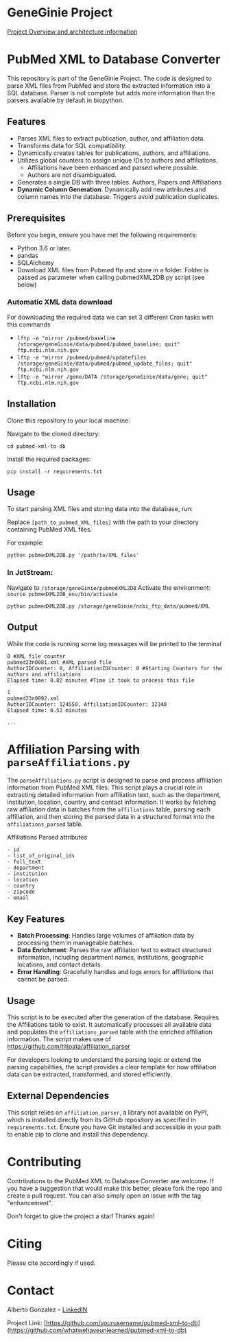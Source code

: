 # GeneGinie Project

[Project Overview and architecture information](https://drive.google.com/file/d/1LLVk6F5CWMrpBzZxysWPCxlLPgrhoW2i/view?usp=sharing) 

# PubMed XML to Database Converter

This repository is part of the GeneGinie Project. The code is designed to parse XML files from PubMed and store the extracted information into a SQL database.
Parser is not complete but adds more information than the parsers available by default in biopython.

## Features

- Parses XML files to extract publication, author, and affiliation data.
- Transforms data for SQL compatibility.
- Dynamically creates tables for publications, authors, and affiliations.
- Utilizes global counters to assign unique IDs to authors and affiliations.
    - Affiliations have been enhanced and parsed where possible.
    - Authors are not disambiguated.
- Generates a single DB with three tables. Authors, Papers and Affiliations
- **Dynamic Column Generation**: Dynamically add new attributes and column names into the database. Triggers avoid publication duplicates. 

## Prerequisites

Before you begin, ensure you have met the following requirements:
- Python 3.6 or later.
- pandas
- SQLAlchemy
- Download XML files from Pubmed ftp and store in a folder. Folder is passed as parameter when calling pubmedXML2DB.py script (see below)

### Automatic XML data download
For downloading the required data we can set 3 different Cron tasks with this commands

- `lftp -e "mirror /pubmed/baseline /storage/geneGinie/data/pubmed/pubmed_baseline; quit" ftp.ncbi.nlm.nih.gov`
- `lftp -e "mirror /pubmed/pubmed/updatefiles /storage/geneGinie/data/pubmed/pubmed_update_files; quit" ftp.ncbi.nlm.nih.gov`
- `lftp -e "mirror /gene/DATA /storage/geneGinie/data/gene; quit" ftp.ncbi.nlm.nih.gov`

## Installation

Clone this repository to your local machine:

Navigate to the cloned directory:

`cd pubmed-xml-to-db`

Install the required packages:

`pip install -r requirements.txt`

## Usage

To start parsing XML files and storing data into the database, run:

Replace `[path_to_pubmed_XML_files]` with the path to your directory containing PubMed XML files.

For example:

`python pubmedXML2DB.py '/path/to/XML_files'`

### In JetStream:

Navigate to `/storage/geneGinie/pubmedXML2DB`
Activate the environment: `source pubmedXML2DB_env/bin/activate`


```
python pubmedXML2DB.py /storage/geneGinie/ncbi_ftp_data/pubmed/XML
```

## Output

While the code is running some log messages will be printed to the terminal

```
0 #XML file counter
pubmed23n0081.xml #XML parsed file
AuthorIDCounter: 0, AffiliationIDCounter: 0 #Starting Counters for the authors and affiliations
Elapsed time: 0.82 minutes #Time it took to process this file

1
pubmed23n0092.xml
AuthorIDCounter: 124550, AffiliationIDCounter: 12340
Elapsed time: 0.52 minutes

...

```

# Affiliation Parsing with `parseAffiliations.py`

The `parseAffiliations.py` script is designed to parse and process affiliation information from PubMed XML files. This script plays a crucial role in extracting detailed information from affiliation text, such as the department, institution, location, country, and contact information. It works by fetching raw affiliation data in batches from the `affiliations` table, parsing each affiliation, and then storing the parsed data in a structured format into the `affiliations_parsed` table.

Affiliations Parsed attributes

```
- id
- list_of_original_ids
- full_text
- department
- institution
- location
- country
- zipcode
- email
```

## Key Features

- **Batch Processing**: Handles large volumes of affiliation data by processing them in manageable batches.
- **Data Enrichment**: Parses the raw affiliation text to extract structured information, including department names, institutions, geographic locations, and contact details.
- **Error Handling**: Gracefully handles and logs errors for affiliations that cannot be parsed.

## Usage

This script is to be executed after the generation of the database. Requires the Affiliations table to exist. It automatically processes all available data and populates the `affiliations_parsed` table with the enriched affiliation information. The script makes use of https://github.com/titipata/affiliation_parser

For developers looking to understand the parsing logic or extend the parsing capabilities, the script provides a clear template for how affiliation data can be extracted, transformed, and stored efficiently.

## External Dependencies

This script relies on `affiliation_parser`, a library not available on PyPI, which is installed directly from its GitHub repository as specified in `requirements.txt`. Ensure you have Git installed and accessible in your path to enable pip to clone and install this dependency.


# Contributing

Contributions to the PubMed XML to Database Converter are welcome. If you have a suggestion that would make this better, please fork the repo and create a pull request. You can also simply open an issue with the tag "enhancement".

Don't forget to give the project a star! Thanks again!

# Citing

Please cite accordingly if used. 

# Contact

Alberto Gonzalez – [LinkedIN](https://www.linkedin.com/in/agonzamart/)

Project Link: [https://github.com/yourusername/pubmed-xml-to-db](https://github.com/whatwehaveunlearned/pubmed-xml-to-db)

